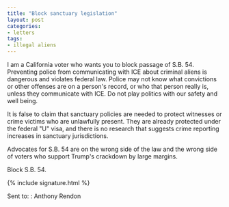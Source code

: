 ```yaml
---
title: "Block sanctuary legislation"
layout: post
categories:
- letters
tags:
- illegal aliens
---
```


I am a California voter who wants you to block passage of S.B. 54. Preventing police from communicating with ICE about criminal aliens is dangerous and violates federal law. Police may not know what convictions or other offenses are on a person's record, or who that person really is, unless they communicate with ICE. Do not play politics with our safety and well being.

It is false to claim that sanctuary policies are needed to protect witnesses or crime victims who are unlawfully present. They are already protected under the federal "U" visa, and there is no research that suggests crime reporting increases in sanctuary jurisdictions.

Advocates for S.B. 54 are on the wrong side of the law and the wrong side of voters who support Trump's crackdown by large margins.

Block S.B. 54.

{% include signature.html %}

Sent to:
: Anthony Rendon
